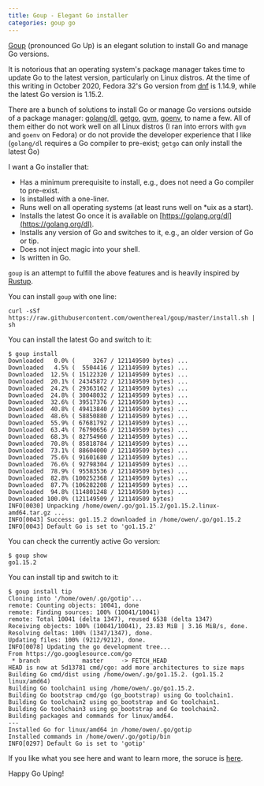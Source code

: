 ```yaml
---
title: Goup - Elegant Go installer
categories: goup go
---
```


[Goup](https://github.com/owenthereal/goup) (pronounced Go Up) is an elegant solution to install Go and manage Go versions.

It is notorious that an operating system's package manager takes time to update Go to the latest version, particularly on Linux distros.
At the time of this writing in October 2020, Fedora 32's Go version from [dnf](https://fedoraproject.org/wiki/DNF) is 1.14.9, while the latest Go version is 1.15.2.

There are a bunch of solutions to install Go or manage Go versions outside of a package manager:
[golang/dl](https://github.com/golang/dl), [getgo](https://github.com/golang/tools/tree/master/cmd/getgo), [gvm](https://github.com/moovweb/gvm), [goenv](https://github.com/syndbg/goenv), to name a few.
All of them either do not work well on all Linux distros (I ran into errors with `gvm` and `goenv` on Fedora) or do not provide the developer experience that I like (`golang/dl` requires a Go compiler to pre-exist; `getgo` can only install the latest Go)

I want a Go installer that:

* Has a minimum prerequisite to install, e.g., does not need a Go compiler to pre-exist.
* Is installed with a one-liner.
* Runs well on all operating systems (at least runs well on *uix as a start).
* Installs the latest Go once it is available on [https://golang.org/dl](https://golang.org/dl).
* Installs any version of Go and switches to it, e.g., an older version of Go or tip.
* Does not inject magic into your shell.
* Is written in Go.

`goup` is an attempt to fulfill the above features and is heavily inspired by [Rustup](https://rustup.rs/).

You can install `goup` with one line:

```
curl -sSf https://raw.githubusercontent.com/owenthereal/goup/master/install.sh | sh

```

You can install the latest Go and switch to it:

```
$ goup install
Downloaded   0.0% (     3267 / 121149509 bytes) ...
Downloaded   4.5% (  5504416 / 121149509 bytes) ...
Downloaded  12.5% ( 15122320 / 121149509 bytes) ...
Downloaded  20.1% ( 24345872 / 121149509 bytes) ...
Downloaded  24.2% ( 29363162 / 121149509 bytes) ...
Downloaded  24.8% ( 30048032 / 121149509 bytes) ...
Downloaded  32.6% ( 39517376 / 121149509 bytes) ...
Downloaded  40.8% ( 49413840 / 121149509 bytes) ...
Downloaded  48.6% ( 58850880 / 121149509 bytes) ...
Downloaded  55.9% ( 67681792 / 121149509 bytes) ...
Downloaded  63.4% ( 76790656 / 121149509 bytes) ...
Downloaded  68.3% ( 82754960 / 121149509 bytes) ...
Downloaded  70.8% ( 85818784 / 121149509 bytes) ...
Downloaded  73.1% ( 88604000 / 121149509 bytes) ...
Downloaded  75.6% ( 91601680 / 121149509 bytes) ...
Downloaded  76.6% ( 92798304 / 121149509 bytes) ...
Downloaded  78.9% ( 95583536 / 121149509 bytes) ...
Downloaded  82.8% (100252368 / 121149509 bytes) ...
Downloaded  87.7% (106282208 / 121149509 bytes) ...
Downloaded  94.8% (114801248 / 121149509 bytes) ...
Downloaded 100.0% (121149509 / 121149509 bytes)
INFO[0030] Unpacking /home/owen/.go/go1.15.2/go1.15.2.linux-amd64.tar.gz ...
INFO[0043] Success: go1.15.2 downloaded in /home/owen/.go/go1.15.2
INFO[0043] Default Go is set to 'go1.15.2'
```

You can check the currently active Go version:

```
$ goup show
go1.15.2
```

You can install tip and switch to it:

```
$ goup install tip
Cloning into '/home/owen/.go/gotip'...
remote: Counting objects: 10041, done
remote: Finding sources: 100% (10041/10041)
remote: Total 10041 (delta 1347), reused 6538 (delta 1347)
Receiving objects: 100% (10041/10041), 23.83 MiB | 3.16 MiB/s, done.
Resolving deltas: 100% (1347/1347), done.
Updating files: 100% (9212/9212), done.
INFO[0078] Updating the go development tree...
From https://go.googlesource.com/go
 * branch            master     -> FETCH_HEAD
HEAD is now at 5d13781 cmd/cgo: add more architectures to size maps
Building Go cmd/dist using /home/owen/.go/go1.15.2. (go1.15.2 linux/amd64)
Building Go toolchain1 using /home/owen/.go/go1.15.2.
Building Go bootstrap cmd/go (go_bootstrap) using Go toolchain1.
Building Go toolchain2 using go_bootstrap and Go toolchain1.
Building Go toolchain3 using go_bootstrap and Go toolchain2.
Building packages and commands for linux/amd64.
---
Installed Go for linux/amd64 in /home/owen/.go/gotip
Installed commands in /home/owen/.go/gotip/bin
INFO[0297] Default Go is set to 'gotip'
```

If you like what you see here and want to learn more, the soruce is [here](https://github.com/owenthereal/goup).

Happy Go Uping!
